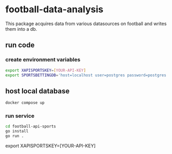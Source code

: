 # football-data-analysis

This package acquires data from various datasources on football and writes them into a db.

## run code

### create environment variables

```bash
export XAPISPORTSKEY=[YOUR-API-KEY]
export SPORTSBETTINGDB='host=localhost user=postgres password=postgres dbname=postgres port=5434'
```

## host local database

```bash
docker compose up
```

### run service

```bash
cd football-api-sports
go install
go run .
```

export XAPISPORTSKEY=[YOUR-API-KEY]
